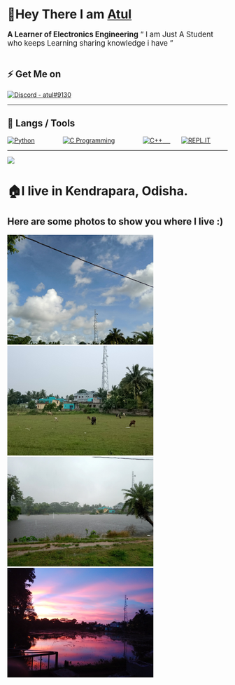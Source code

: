 # 👋Hey There I am [ Atul ](https://github.com/atulsnjena)
<div style='font-size:1.2em'>
	<b>A Learner of Electronics Engineering</b>
	&ldquo; I am Just A Student who keeps Learning sharing knowledge i have &rdquo;
</div>

<br>

## ⚡ Get Me on

<div align='left' style="display: flex; justify-content: space-between;">
	<a href='#'>
	<img src='https://img.shields.io/badge/Discord-atul%239130-7289DA?style=for-the-badge&logo=discord&logoColor=7289DA&logoWidth=30&labelColor=000' alt='Discord - atul#9130'>
	</a>
</div>

<hr>

## 🔧 Langs / Tools

<div align='left' style="display: flex; justify-content: space-between;">
	<!-- Programming Languages. -->
	<a href='https://www.python.org/'>
		<img src='https://img.shields.io/badge/code-python-007396?logoWidth=30&labelColor=black&style=for-the-badge&logo=python' alt='Python'>
	</a>
	&emsp;
	<a href='#'>
		<img src='https://img.shields.io/badge/code-c%20programming-A8B9CC?logoWidth=30&labelColor=black&style=for-the-badge&logo=c' alt='C Programming'>
	</a>
	&emsp;
	<a href='#'>
		<img src='https://img.shields.io/badge/code-c%2B%2B-00599C?logoWidth=30&labelColor=black&style=for-the-badge&logo=c%2B%2B' alt='C++'>
	&emsp;
	<a href='https://repl.it/'>
		<img src='https://img.shields.io/badge/tools-repl-430098?logoWidth=30&labelColor=black&style=for-the-badge&logo=replit' alt='REPL.IT'>
	</a>
	&emsp;
</div>
<hr>
<img src="https://komarev.com/ghpvc/?username=atulsnjena&style=flat-square">

# 🏠I live in Kendrapara, Odisha.
## Here are some photos to show you where I live :)


<img src=https://github.com/atulsnjena/atulsnjena/blob/master/kdp_jul30.jpg width="334" height="250"> <img src=https://github.com/atulsnjena/atulsnjena/blob/master/kdp_aug4.jpg width="334" height="250"> <img src=https://github.com/atulsnjena/atulsnjena/blob/master/IMG20200819123305.jpg width="334" height="250"> <img src=https://github.com/atulsnjena/atulsnjena/blob/master/kdp_sept15.jpg width="334" height="250">
